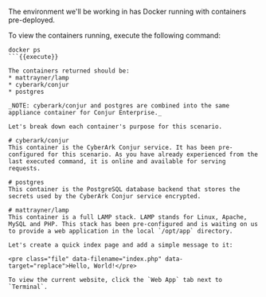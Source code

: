 
The environment we'll be working in has Docker running with containers pre-deployed.

To view the containers running, execute the following command:
```
docker ps
```{{execute}}

The containers returned should be:
* mattrayner/lamp
* cyberark/conjur
* postgres

_NOTE: cyberark/conjur and postgres are combined into the same appliance container for Conjur Enterprise._

Let's break down each container's purpose for this scenario.

# cyberark/conjur
This container is the CyberArk Conjur service. It has been pre-configured for this scenario. As you have already experienced from the last executed command, it is online and available for serving requests.

# postgres
This container is the PostgreSQL database backend that stores the secrets used by the CyberArk Conjur service encrypted.

# mattrayner/lamp
This container is a full LAMP stack. LAMP stands for Linux, Apache, MySQL and PHP. This stack has been pre-configured and is waiting on us to provide a web application in the local `/opt/app` directory.

Let's create a quick index page and add a simple message to it:

<pre class="file" data-filename="index.php" data-target="replace">Hello, World!</pre>

To view the current website, click the `Web App` tab next to `Terminal`.